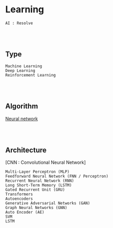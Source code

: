 <!--------------------------------------------------------------------------------- Description -->
# Learning
    AI : Resolve

<!--------------------------------------------------------------------------------- Type -->
<br><br>

## Type
```
Machine Learning
Deep Learning
Reinforcement Learning
```

<!--------------------------------------------------------------------------------- Algorithm -->
<br><br>

## Algorithm

[Neural network]

<!--------------------------------------------------------------------------------- Architecture -->
<br><br>

## Architecture

[CNN : Convolutional Neural Network]

```
Multi-Layer Perceptron (MLP)
Feedforward Neural Network (FNN / Perceptron)
Recurrent Neural Network (RNN)
Long Short-Term Memory (LSTM)
Gated Recurrent Unit (GRU)
Transformers
Autoencoders
Generative Adversarial Networks (GAN)
Graph Neural Networks (GNN)
Auto Encoder (AE)
SVM
LSTM
```

<!--------------------------------------------------------------------------------- Links -->
[Neural network]: https://github.com/kashanimorteza/ai_document/tree/main/neural_network.md


